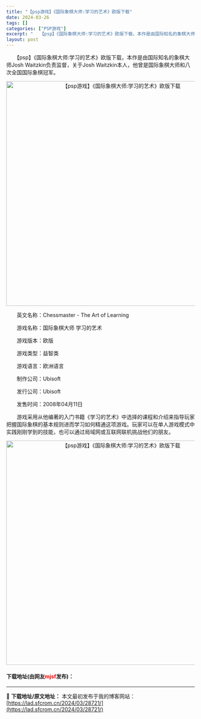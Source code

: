 ```yaml
---
title: "【psp游戏】《国际象棋大师:学习的艺术》欧版下载"
date: 2024-03-26
tags: []
categories: ["PSP游戏"]
excerpt: "　　【psp】《国际象棋大师:学习的艺术》欧版下载，本作是由国际知名的象棋大师Josh Waitzkin负责监督，关于Josh Waitzkin本人，他曾是国际象棋大师和八次全国国际象棋冠军。 　　英文名称：Chessmaster - The Art of Learning 　　游戏名称：国际象棋大&hellip;"
layout: post
---
```


 <p>　　【psp】《国际象棋大师:学习的艺术》欧版下载，本作是由国际知名的象棋大师Josh Waitzkin负责监督，关于Josh Waitzkin本人，他曾是国际象棋大师和八次全国国际象棋冠军。</p> <p align="center"><img align="" border="0" src="https://lad.sfcrom.cn/wp-content/uploads/2024/03/20240325_6601ab2f645b3.png" width="600" alt="【psp游戏】《国际象棋大师:学习的艺术》欧版下载" /></p> <p>　　英文名称：Chessmaster - The Art of Learning</p> <p>　　游戏名称：国际象棋大师 学习的艺术</p> <p>　　游戏版本：欧版</p> <p>　　游戏类型：益智类</p> <p>　　游戏语言：欧洲语言</p> <p>　　制作公司：Ubisoft</p> <p>　　发行公司：Ubisoft</p> <p>　　发售时间：2008年04月11日</p> <p>　　游戏采用从他编著的入门书籍《学习的艺术》中选择的课程和介绍来指导玩家把握国际象棋的基本规则进而学习如何精通这项游戏。玩家可以在单人游戏模式中实践刚刚学到的技能，也可以通过局域网或互联网联机挑战他们的朋友。</p> <p align="center"><img align="" border="0" src="https://lad.sfcrom.cn/wp-content/uploads/2024/03/20240325_6601ab3038d6e.png" width="599" alt="【psp游戏】《国际象棋大师:学习的艺术》欧版下载" /></p> <p><h4>下载地址(由网友<font color="red">mjsf</font>发布)：</h4></p> 

---
📖 **下载地址/原文地址：** 本文最初发布于我的博客网站：[https://lad.sfcrom.cn/2024/03/28721/](https://lad.sfcrom.cn/2024/03/28721/)
